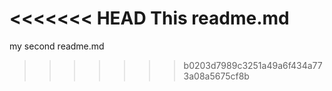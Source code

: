 <<<<<<< HEAD
This readme.md
=======
my second readme.md
>>>>>>> b0203d7989c3251a49a6f434a773a08a5675cf8b
